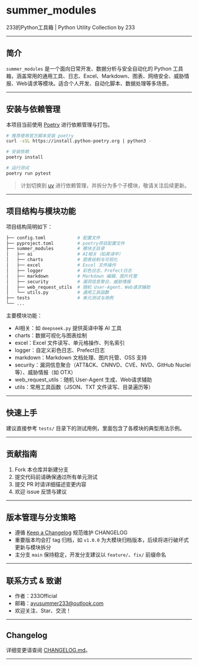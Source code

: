 # summer_modules

233的Python工具箱 | Python Utility Collection by 233

---

## 简介

`summer_modules` 是一个面向日常开发、数据分析与安全自动化的 Python 工具箱，涵盖常用的通用工具、日志、Excel、Markdown、图表、网络安全、威胁情报、Web请求等模块。适合个人开发、自动化脚本、数据处理等多场景。

---

## 安装与依赖管理

本项目当前使用 [Poetry](https://python-poetry.org/) 进行依赖管理与打包。

```bash
# 推荐使用官方脚本安装 poetry
curl -sSL https://install.python-poetry.org | python3 -

# 安装依赖
poetry install

# 运行测试
poetry run pytest
```

> 计划切换到 [uv](https://github.com/astral-sh/uv) 进行依赖管理，并拆分为多个子模块，敬请关注后续更新。

---

## 项目结构与模块功能

项目结构简明如下：

```bash
├── config.toml            # 配置文件
├── pyproject.toml         # poetry项目配置文件
├── summer_modules         # 模块主目录
│   ├── ai                 # AI相关（如英译中）
│   ├── charts             # 图表绘制与可视化
│   ├── excel              # Excel 文件操作
│   ├── logger             # 彩色日志、Prefect日志
│   ├── markdown           # Markdown 编辑、图片托管
│   ├── security           # 漏洞信息聚合、威胁情报
│   ├── web_request_utils  # 随机 User-Agent、Web请求辅助
│   └── utils.py           # 通用工具函数
├── tests                  # 单元测试与用例
└── ...
```

主要模块功能：

- AI相关：如 `deepseek.py` 提供英译中等 AI 工具
- charts：数据可视化与图表绘制
- excel：Excel 文件读写、单元格操作、列名索引
- logger：自定义彩色日志、Prefect日志
- markdown：Markdown 文档处理、图片托管、OSS 支持
- security：漏洞信息聚合（ATT&CK、CNNVD、CVE、NVD、GitHub Nuclei等）、威胁情报（如 OTX）
- web_request_utils：随机 User-Agent 生成、Web请求辅助
- utils：常用工具函数（JSON、TXT 文件读写、目录遍历等）

---

## 快速上手

建议直接参考 `tests/` 目录下的测试用例，里面包含了各模块的典型用法示例。

---

## 贡献指南

1. Fork 本仓库并新建分支
2. 提交代码前请确保通过所有单元测试
3. 提交 PR 时请详细描述变更内容
4. 欢迎 issue 反馈与建议

---

## 版本管理与分支策略

- 遵循 [Keep a Changelog](https://keepachangelog.com/zh-CN/) 规范维护 CHANGELOG
- 重要版本均会打 tag 归档，如 `v1.0.0` 为大模块归档版本，后续将进行破坏式更新与模块拆分
- 主分支 `main` 保持稳定，开发分支建议以 `feature/`、`fix/` 前缀命名

---

## 联系方式 & 致谢

- 作者：233Official
- 邮箱：<ayusummer233@outlook.com>
- 欢迎关注、Star、交流！

---

## Changelog

详细变更请查阅 [CHANGELOG.md](CHANGELOG.md)。

---

